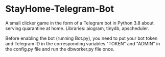 # StayHome-Telegram-Bot
A small clicker game in the form of a Telegram bot in Python 3.8 about serving quarantine at home. Libraries: aiogram, tinydb, apscheduler.

Before enabling the bot (running Bot.py), you need to put your bot token and Telegram ID in the corresponding variables "TOKEN" and "ADMIN" in the config.py file and run the dbworker.py file once.
